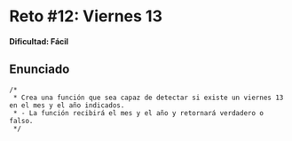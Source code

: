 # Reto #12: Viernes 13

#### Dificultad: Fácil

## Enunciado

```
/*
 * Crea una función que sea capaz de detectar si existe un viernes 13 en el mes y el año indicados.
 * - La función recibirá el mes y el año y retornará verdadero o falso.
 */
```
